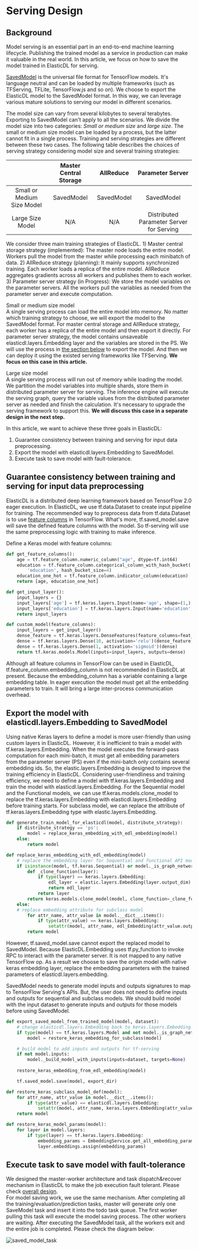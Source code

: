 # Serving Design

## Background

Model serving is an essential part in an end-to-end machine learning lifecycle. Publishing the trained model as a service in production can make it valuable in the real world. In this article, we focus on how to save the model trained in ElasticDL for serving.

[SavedModel](https://www.tensorflow.org/guide/saved_model) is the universal file format for TensorFlow models. It's language neutral and can be loaded by multiple frameworks (such as TFServing, TFLite, TensorFlow.js and so on). We choose to export the ElasticDL model to the SavedModel format. In this way, we can leverage various mature solutions to serving our model in different scenarios.

The model size can vary from several kilobytes to several terabytes. Exporting to SavedModel can't apply to all the scenarios. We divide the model size into two categories: *Small or medium size* and *large size*. The small or medium size model can be loaded by a process, but the latter cannot fit in a single process. Training and serving strategies are different between these two cases. The following table describes the choices of serving strategy considering model size and several training strategies:

|                            | Master Central Storage |  AllReduce  |            Parameter Server              |
|:--------------------------:|:----------------------:|:-----------:|:----------------------------------------:|
| Small or Medium Size Model |       SavedModel       |  SavedModel |               SavedModel                 |
| Large Size Model           |          N/A           |     N/A     | Distributed Parameter Server for Serving |

We consider three main training strategies of ElasticDL. 1) Master central storage strategy (implemented): The master node loads the entire model. Workers pull the model from the master while processing each minibatch of data. 2) AllReduce strategy (planning): It mainly supports synchronized training. Each worker loads a replica of the entire model. AllReduce aggregates gradients across all workers and publishes them to each worker. 3) Parameter server strategy (in Progress): We store the model variables on the parameter servers. All the workers pull the variables as needed from the parameter server and execute computation.

Small or medium size model  
A single serving process can load the entire model into memory. No matter which training strategy to choose, we will export the model to the SavedModel format. For master central storage and AllReduce strategy, each worker has a replica of the entire model and then export it directly. For parameter server strategy, the model contains unsaveable elasticdl.layers.Embedding layer and the variables are stored in the PS. We will use the process in [the section below](#Export-the-model-with-elasticdl.layers.Embedding-to-SavedModel) to export the model. And then we can deploy it using the existed serving frameworks like TFServing. **We focus on this case in this article.**

Large size model  
A single serving process will run out of memory while loading the model. We partition the model variables into multiple shards, store them in distributed parameter server for serving. The inference engine will execute the serving graph, query the variable values from the distributed parameter server as needed and finish the calculation. It's necessary to upgrade the serving framework to support this. **We will discuss this case in a separate design in the next step.**

In this article, we want to achieve these three goals in ElasticDL:

1. Guarantee consistency between training and serving for input data preprocessing.
2. Export the model with elasticdl.layers.Embedding to SavedModel.
3. Execute task to save model with fault-tolerance.

## Guarantee consistency between training and serving for input data preprocessing

ElasticDL is a distributed deep learning framework based on TensorFlow 2.0 eager execution. In ElasticDL, we use tf.data.Dataset to create input pipeline for training. The recommended way to preprocess data from tf.data.Dataset is to use [feature columns](https://www.tensorflow.org/tutorials/structured_data/feature_columns) in TensorFlow. What's more, tf.saved_model.save will save the defined feature columns with the model. So tf-serving will use the same preprocessing logic with training to make inference.

Define a Keras model with feature columns:

```python
def get_feature_columns():
    age = tf.feature_column.numeric_column("age", dtype=tf.int64)
    education = tf.feature_column.categorical_column_with_hash_bucket(
        'education', hash_bucket_size=4)
    education_one_hot = tf.feature_column.indicator_column(education)
    return [age, education_one_hot]

def get_input_layer():
    input_layers = {}
    input_layers['age'] = tf.keras.layers.Input(name='age', shape=(1,), dtype=tf.int64)
    input_layers['education'] = tf.keras.layers.Input(name='education', shape=(1,), dtype=tf.string)
    return input_layers

def custom_model(feature_columns):
    input_layers = get_input_layer()
    dense_feature = tf.keras.layers.DenseFeatures(feature_columns=feat_cols)(input_layers)
    dense = tf.keras.layers.Dense(10, activation='relu')(dense_feature)
    dense = tf.keras.layers.Dense(1, activation='sigmoid')(dense)
    return tf.keras.models.Model(inputs=input_layers, outputs=dense)
```

Although all feature columns in TensorFlow can be used in ElasticDL, tf.feature_column.embedding_column is not recommended in ElasticDL at present. Because the embedding_column has a variable containing a large embedding table. In eager execution the model must get all the embedding parameters to train. It will bring a large inter-process communication overhead. 

## Export the model with elasticdl.layers.Embedding to SavedModel

Using native Keras layers to define a model is more user-friendly than using custom layers in ElasticDL. However, it is inefficient to train a model with tf.keras.layers.Embedding. When the model executes the forward-pass computation for each mini-batch, it must get all embedding parameters from the parameter server (PS) even if the mini-batch only contains several embedding ids. So, the elastic.layers.Embedding is designed to improve the training efficiency in ElasticDL. Considering user-friendliness and training efficiency, we need to define a model with tf.keras.layers.Embedding and train the model with elasticdl.layers.Embedding. For the Sequential model and the Functional models, we can use tf.keras.models.clone_model to replace the tf.keras.layers.Embedding with elasticdl.layers.Embedding before training starts. For subclass model, we can replace the attribute of tf.keras.layers.Embedding type with elastic.layers.Embedding.

```python
def generate_train_model_for_elasticdl(model, distribute_strategy):
    if distribute_strategy == 'ps':
        model = replace_keras_embedding_with_edl_embedding(model)
    else:
        return model

def replace_keras_embedding_with_edl_embedding(model)
    # replace the embedding layer for Sequential and functional API models
    if isinstance(model, tf.keras.Sequential) or model._is_graph_network:
        def _clone_function(layer):
            if type(layer) == keras.layers.Embedding:
                edl_layer = elastic.layers.Embedding(layer.output_dim)
                return edl_layer
            return layer
        return keras.models.clone_model(model, clone_function=_clone_function)
    else:
    # replace embedding attribute for subclass model
        for attr_name, attr_value in model.__dict__.items():
            if type(attr_value) == keras.layers.Embedding:
                setattr(model, attr_name, edl_Embedding(attr_value.output_dim))
        return model
```

However, tf.saved_model.save cannot export the replaced model to SavedModel. Because ElasticDL.Embedding uses tf.py_function to invoke RPC to interact with the parameter server. It is not mapped to any native TensorFlow op. As a result we choose to save the origin model with native keras embedding layer, replace the embedding parameters with the trained parameters of elasticdl.layers.embedding.

SavedModel needs to generate model inputs and outputs signatures to map to TensorFlow Serving's APIs. But, the user does not need to define inputs and outputs for sequential and subclass models. We should build model with the input dataset to generate inputs and outputs for those models before using SavedModel.

```python
def export_saved_model_from_trained_model(model, dataset):
    # change elasticdl.layers.Embedding back to keras.layers.Embedding for subclass
    if type(model) == tf.keras.layers.Model and not model._is_graph_network:
        model = restore_keras_embedding_for_subclass(model)

    # build model to add inputs and outputs for tf-serving
    if not model.inputs:
        model._build_model_with_inputs(inputs=dataset, targets=None)
    
    restore_keras_embedding_from_edl_embedding(model)

    tf.saved_model.save(model, export_dir)

def restore_keras_subclass_model_def(model):
    for attr_name, attr_value in model.__dict__.items():
        if type(attr_value) == elasticdl.layers.Embedding:
            setattr(model, attr_name, keras.layers.Embedding(attr_value.output_dim))
    return model

def restore_keras_model_params(model):
    for layer in model.layers:
        if type(layer) == tf.keras.layers.Embedding:
            embedding_params = EmbeddingService.get_all_embedding_params(layer)
            layer.embeddings.assign(embedding_params)
```

## Execute task to save model with fault-tolerance

We designed the master-worker architecture and task dispatch&recover mechanism in ElasticDL to make the job execution fault tolerant. Please check [overall design](./overall_design.md).\
For model saving work, we use the same mechanism. After completing all the training/evaluation/prediction tasks, master will generate only one SaveModel task and insert it into the todo task queue. The first worker pulling this task will execute the model saving process. The other workers are waiting. After executing the SavedModel task, all the workers exit and the entire job is completed. Please check the diagram below:

![saved_model_task](../images/saved_model_task.png)
